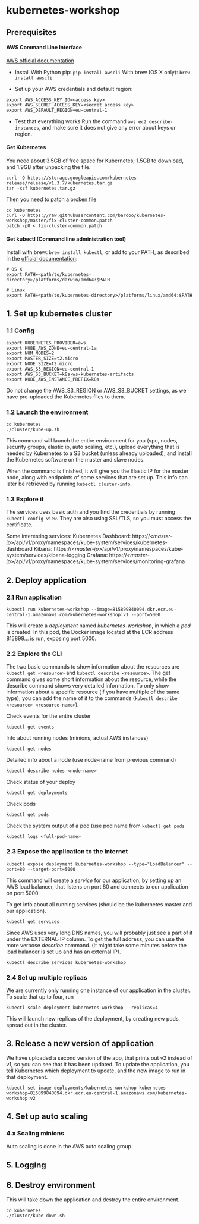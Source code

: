 # kubernetes-workshop

## Prerequisites
#### AWS Command Line Interface
[AWS official documentation](https://aws.amazon.com/cli/)

* Install
With Python pip: ```pip install awscli```
With brew (OS X only): ```brew install awscli```

* Set up your AWS credentials and default region:
```
export AWS_ACCESS_KEY_ID=<access key>
export AWS_SECRET_ACCESS_KEY=<secret access key>
export AWS_DEFAULT_REGION=eu-central-1
```

* Test that everything works
Run the command ```aws ec2 describe-instances```, and make sure it does not give any error about keys or region.

#### Get Kubernetes
You need about 3.5GB of free space for Kubernetes; 1.5GB to download, and 1.9GB after unpacking the file.
```
curl -O https://storage.googleapis.com/kubernetes-release/release/v1.3.7/kubernetes.tar.gz
tar -xzf kubernetes.tar.gz
```
Then you need to patch a [broken file](https://github.com/kubernetes/kubernetes/issues/30495)
```
cd kubernetes
curl -O https://raw.githubusercontent.com/bardoo/kubernetes-workshop/master/fix-cluster-common.patch
patch -p0 < fix-cluster-common.patch
```

#### Get kubectl (Command line administration tool)
Install with brew: ```brew install kubectl```, or add to your PATH, as described in the [official documentation](kubernetes.io/docs/getting-started-guides/aws/#command-line-administration-tool-kubectl):
```
# OS X
export PATH=<path/to/kubernetes-directory>/platforms/darwin/amd64:$PATH

# Linux
export PATH=<path/to/kubernetes-directory>/platforms/linux/amd64:$PATH
```

## 1. Set up kubernetes cluster
### 1.1 Config
```
export KUBERNETES_PROVIDER=aws
export KUBE_AWS_ZONE=eu-central-1a
export NUM_NODES=2
export MASTER_SIZE=t2.micro
export NODE_SIZE=t2.micro
export AWS_S3_REGION=eu-central-1
export AWS_S3_BUCKET=k8s-ws-kubernetes-artifacts
export KUBE_AWS_INSTANCE_PREFIX=k8s
```
Do not change the AWS_S3_REGION or AWS_S3_BUCKET settings, as we have pre-uploaded the Kubernetes files to them.
### 1.2 Launch the environment
```
cd kubernetes
./cluster/kube-up.sh
```
This command will launch the entire environment for you (vpc, nodes, security groups, elastic ip, auto scaling, etc.), upload everything that is needed by Kubernetes to a S3 bucket (unless already uploaded), and install the Kubernetes software on the master and slave nodes.

When the command is finished, it will give you the Elastic IP for the master node, along with endpoints of some services that are set up. This info can later be retrieved by running ```kubectl cluster-info```.
### 1.3 Explore it
The services uses basic auth and you find the credentials by running ```kubectl config view```. They are also using SSL/TLS, so you must access the certificate. 

Some interesting services:
Kubernetes Dashboard: https://*\<master-ip\>*/api/v1/proxy/namespaces/kube-system/services/kubernetes-dashboard
Kibana: https://*\<master-ip\>*/api/v1/proxy/namespaces/kube-system/services/kibana-logging
Grafana: https://*\<master-ip\>*/api/v1/proxy/namespaces/kube-system/services/monitoring-grafana

## 2. Deploy application
### 2.1 Run application
```
kubectl run kubernetes-workshop --image=815899840094.dkr.ecr.eu-central-1.amazonaws.com/kubernetes-workshop:v1 --port=5000
```
This will create a *deployment* named *kubernetes-workshop*, in which a *pod* is created. In this pod, the Docker image located at the ECR address 815899... is run, exposing port 5000.

### 2.2 Explore the CLI
The two basic commands to show information about the resources are ```kubectl get <resource>``` and ```kubectl describe <resource>```. The get command gives some short information about the resource, while the describe command shows very detailed information.
To only show information about a specific resource (if you have multiple of the same type), you can add the name of it to the commands (```kubectl describe <resource> <resource-name>```).

Check events for the entire cluster
```
kubectl get events
```

Info about running nodes (minions, actual AWS instances)
```
kubectl get nodes
```

Detailed info about a node (use node-name from previous command)
```
kubectl describe nodes <node-name>
```

Check status of your deploy
```
kubectl get deployments
```

Check pods
```
kubectl get pods
```

Check the system output of a pod (use pod name from ```kubectl get pods```
```
kubectl logs <full-pod-name>
```

### 2.3 Expose the application to the internet
```
kubectl expose deployment kubernetes-workshop --type="LoadBalancer" --port=80 --target-port=5000
```
This command will create a *service* for our application, by setting up an AWS load balancer, that listens on port 80 and connects to our application on port 5000.

To get info about all running services (should be the kubernetes master and our application).
```
kubectl get services
```
Since AWS uses very long DNS names, you will probably just see a part of it under the EXTERNAL-IP column. To get the full address, you can use the more verbose *describe* command. (It might take some minutes before the load balancer is set up and has an external IP).
```
kubectl describe services kubernetes-workshop
```

### 2.4 Set up multiple replicas
We are currently only running one instance of our application in the cluster. To scale that up to four, run
```
kubectl scale deployment kubernetes-workshop --replicas=4
```
This will launch new replicas of the deployment, by creating new pods, spread out in the cluster.

## 3. Release a new version of application
We have uploaded a second version of the app, that prints out v2 instead of v1, so you can see that it has been updated.
To update the application, you tell Kubernetes which deployment to update, and the new image to run in that deployment.
```
kubectl set image deployments/kubernetes-workshop kubernetes-workshop=815899840094.dkr.ecr.eu-central-1.amazonaws.com/kubernetes-workshop:v2
```

## 4. Set up auto scaling

### 4.x Scaling minions
Auto scaling is done in the AWS auto scaling group.

## 5. Logging

## 6. Destroy environment
This will take down the application and destroy the entire environment.
```
cd kubernetes
./cluster/kube-down.sh
```